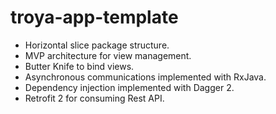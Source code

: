 # troya-app-template

- Horizontal slice package structure.
- MVP architecture for view management.
- Butter Knife to bind views.
- Asynchronous communications implemented with RxJava.
- Dependency injection implemented with Dagger 2.
- Retrofit 2 for consuming Rest API.
